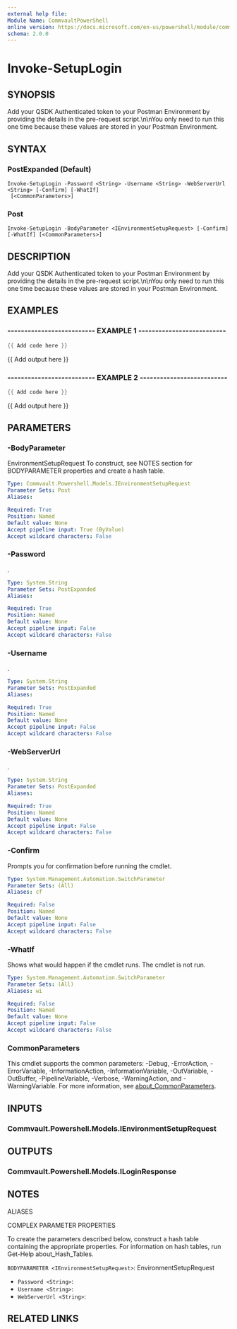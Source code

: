 ```yaml
---
external help file:
Module Name: CommvaultPowerShell
online version: https://docs.microsoft.com/en-us/powershell/module/commvaultpowershell/invoke-setuplogin
schema: 2.0.0
---
```


# Invoke-SetupLogin

## SYNOPSIS
Add your QSDK Authenticated token to your Postman Environment by providing the details in the pre-request script.\n\nYou only need to run this one time because these values are stored in your Postman Environment.

## SYNTAX

### PostExpanded (Default)
```
Invoke-SetupLogin -Password <String> -Username <String> -WebServerUrl <String> [-Confirm] [-WhatIf]
 [<CommonParameters>]
```

### Post
```
Invoke-SetupLogin -BodyParameter <IEnvironmentSetupRequest> [-Confirm] [-WhatIf] [<CommonParameters>]
```

## DESCRIPTION
Add your QSDK Authenticated token to your Postman Environment by providing the details in the pre-request script.\n\nYou only need to run this one time because these values are stored in your Postman Environment.

## EXAMPLES

### -------------------------- EXAMPLE 1 --------------------------
```powershell
{{ Add code here }}
```

{{ Add output here }}

### -------------------------- EXAMPLE 2 --------------------------
```powershell
{{ Add code here }}
```

{{ Add output here }}

## PARAMETERS

### -BodyParameter
EnvironmentSetupRequest
To construct, see NOTES section for BODYPARAMETER properties and create a hash table.

```yaml
Type: Commvault.Powershell.Models.IEnvironmentSetupRequest
Parameter Sets: Post
Aliases:

Required: True
Position: Named
Default value: None
Accept pipeline input: True (ByValue)
Accept wildcard characters: False
```

### -Password
.

```yaml
Type: System.String
Parameter Sets: PostExpanded
Aliases:

Required: True
Position: Named
Default value: None
Accept pipeline input: False
Accept wildcard characters: False
```

### -Username
.

```yaml
Type: System.String
Parameter Sets: PostExpanded
Aliases:

Required: True
Position: Named
Default value: None
Accept pipeline input: False
Accept wildcard characters: False
```

### -WebServerUrl
.

```yaml
Type: System.String
Parameter Sets: PostExpanded
Aliases:

Required: True
Position: Named
Default value: None
Accept pipeline input: False
Accept wildcard characters: False
```

### -Confirm
Prompts you for confirmation before running the cmdlet.

```yaml
Type: System.Management.Automation.SwitchParameter
Parameter Sets: (All)
Aliases: cf

Required: False
Position: Named
Default value: None
Accept pipeline input: False
Accept wildcard characters: False
```

### -WhatIf
Shows what would happen if the cmdlet runs.
The cmdlet is not run.

```yaml
Type: System.Management.Automation.SwitchParameter
Parameter Sets: (All)
Aliases: wi

Required: False
Position: Named
Default value: None
Accept pipeline input: False
Accept wildcard characters: False
```

### CommonParameters
This cmdlet supports the common parameters: -Debug, -ErrorAction, -ErrorVariable, -InformationAction, -InformationVariable, -OutVariable, -OutBuffer, -PipelineVariable, -Verbose, -WarningAction, and -WarningVariable. For more information, see [about_CommonParameters](http://go.microsoft.com/fwlink/?LinkID=113216).

## INPUTS

### Commvault.Powershell.Models.IEnvironmentSetupRequest

## OUTPUTS

### Commvault.Powershell.Models.ILoginResponse

## NOTES

ALIASES

COMPLEX PARAMETER PROPERTIES

To create the parameters described below, construct a hash table containing the appropriate properties. For information on hash tables, run Get-Help about_Hash_Tables.


`BODYPARAMETER <IEnvironmentSetupRequest>`: EnvironmentSetupRequest
  - `Password <String>`: 
  - `Username <String>`: 
  - `WebServerUrl <String>`: 

## RELATED LINKS

